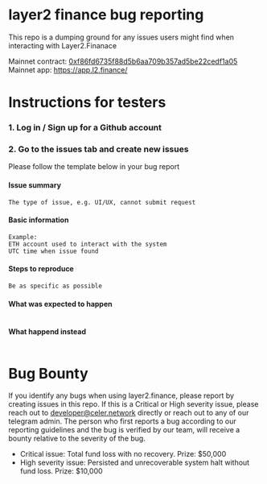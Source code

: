layer2 finance bug reporting
==========

This repo is a dumping ground for any issues users might find when interacting with Layer2.Finanace

Mainnet contract: [0xf86fd6735f88d5b6aa709b357ad5be22cedf1a05](https://etherscan.io/address/0xf86fd6735f88d5b6aa709b357ad5be22cedf1a05)
Mainnet app: https://app.l2.finance/

# Instructions for testers

### 1. Log in / Sign up for a Github account

### 2. Go to the issues tab and create new issues

Please follow the template below in your bug report

#### Issue summary
```
The type of issue, e.g. UI/UX, cannot submit request
```

#### Basic information
```
Example: 
ETH account used to interact with the system
UTC time when issue found
```

#### Steps to reproduce
```
Be as specific as possible
```

#### What was expected to happen
```
```

#### What happend instead
```
```

# Bug Bounty
If you identify any bugs when using layer2.finance, please report by creating issues in this repo. If this is a Critical or High severity issue, please reach out to developer@celer.network directly or reach out to any of our telegram admin. The person who first reports a bug according to our reporting guidelines and the bug is verified by our team, will receive a bounty relative to the severity of the bug.

- Critical issue: Total fund loss with no recovery. Prize: $50,000 
- High severity issue: Persisted and unrecoverable system halt without fund loss. Prize: $10,000




